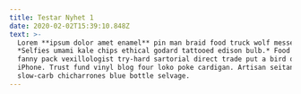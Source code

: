 ```yaml
---
title: Testar Nyhet 1
date: 2020-02-02T15:39:10.848Z
text: >-
  Lorem **ipsum dolor amet enamel** pin man braid food truck wolf messenger bag.
  *Selfies umami kale chips ethical godard tattooed edison bulb.* Food truck
  fanny pack vexillologist try-hard sartorial direct trade put a bird on it
  iPhone. Trust fund vinyl blog four loko poke cardigan. Artisan seitan
  slow-carb chicharrones blue bottle selvage.
---
```


